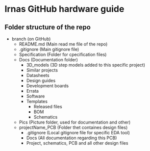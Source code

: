 # Irnas GitHub hardware guide

## Folder structure of the repo

* branch (on GitHub)
    * README.md (Main read me file of the repo)
    * .gitignore (Main gitignore file)
    * Specification (Folder for cpecification files)
    * Docs (Documentation folder)
        * 3D_models (3D step models added to this specific project)
        * Similar projects
        * Datasheets
        * Design guides
        * Development boards
        * Errata
        * Software
        * Templates
            * Released files
            * BOM
            * Schematics
    * Pics (Picture folder, used for documentation and other)
    * projectName_PCB (Folder thet containes design files)
        * .gitignore (Local gitignore file for specific EDA tool)
        * Docs (All documentation regarding this PCB)
        * Project, schematics, PCB and all other design files
